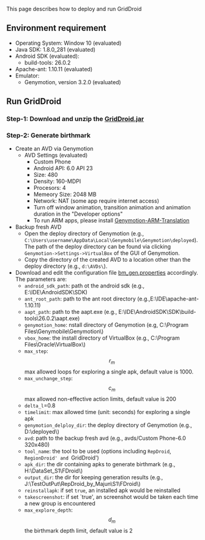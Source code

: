 This page describes how to deploy and run GridDroid

## Environment requirement

* Operating System: Window 10 (evaluated)
* Java SDK: 1.8.0_281 (evaluated)
* Android SDK (evaluated):
  * build-tools: 26.0.2
* Apache-ant: 1.10.11 (evaluated)
* Emulator: 
  * Genymotion, version 3.2.0 (evaluated)
  


## Run GridDroid

### **Step-1**: Download and unzip the [GridDroid.jar](https://drive.google.com/file/d/136mLy5osarexJYg-Jln-RaB5TEvPBvfw/view?usp=sharing)

### **Step-2**: Generate birthmark
* Create an AVD via Genymotion
  * AVD Settings (evaluated)
    * Custom Phone
    * Android API: 6.0 API 23
    * Size: 480
    * Density: 160-MDPI
    * Procesors: 4
    * Memeory Size: 2048 MB
    * Network: NAT (some app require internet access)
    * Turn off window animation, transition animation and animation duration in the "Developer options"
    * To run ARM apps, please install [Genymotion-ARM-Translation](https://github.com/m9rco/Genymotion_ARM_Translation)
* Backup fresh AVD
  * Open the deploy directory of Genymotion (e.g., `C:\Users\username\AppData\Local\Genymobile\Genymotion\deployed`). The path of the deploy directory can be found via clicking ``Genymotion->Settings->VirtualBox`` of the GUI of Genymotion.
  * Copy the directory of the created AVD to a location other than the deploy directory (e.g., `d:\AVDs\`).
* Download and edit the configuration file [bm_gen.properties](bm_gen.properties) accordingly. The parameters are:
  * `android_sdk_path`: path ot the android sdk (e.g., E:\\IDE\\AndroidSDK\\SDK)
  * `ant_root_path`: path to the ant root directory (e.g.,E:\\IDE\\apache-ant-1.10.11)
  * `aapt_path`:  path to the aapt.exe (e.g., E:\\IDE\\AndroidSDK\\SDK\\build-tools\\26.0.2\\aapt.exe)
  * `genymotion_home`:  nstall directory of Genymotion (e.g, C:\\Program Files\\Genymobile\\Genymotion\\)
  * `vbox_home`: the install directory of VirtualBox (e.g., C:\\Program Files\\Oracle\\VirtualBox\\)
  * `max_step`: $$r_m$$ max allowed loops for exploring a single apk, default value is 1000.
  * `max_unchange_step`: $$c_m$$ max allowed non-effective action limits, default value is 200
  * `delta_l`=0.8
  * `timelimit`: max allowed time (unit: seconds) for exploring a single apk
  * `genymotion_delploy_dir`: the deploy directory of Genymotion (e.g., D:\\deployed\\)
  * `avd`: path to the backup fresh avd (e.g., avds/Custom Phone-6.0 320x480)
  * `tool_name`: the tool to be used (options including `RepDroid`, `RegionDroid' and `GridDroid')
  * `apk_dir`: the dir containing apks to generate birthmark (e.g., H:\\DataSet_S1\\FDroid\\)
  * `output_dir`: the dir for keeping generation results (e.g., J:\\TestOutPut\\RepDroid_by_Majun\\S1\\FDroid\\)
  * `reinstallapk`: if set `true`, an installed apk would be reinstalled 
  * `takescreenshot`: if set `true', an screenshot would be taken each time a new group is encountered
  * `max_explore_depth`: $$d_m$$ the birthmark depth limit, default value is 2
